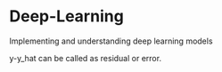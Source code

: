 # Deep-Learning
Implementing and understanding deep learning models


y-y_hat can be called as residual or error.
